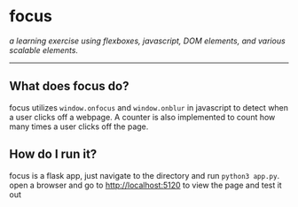 # focus

*a learning exercise using flexboxes, javascript, DOM elements, and various scalable elements.*

---

## What does focus do?

focus utilizes `window.onfocus` and `window.onblur` in javascript to detect when a user clicks off a webpage. A counter is also implemented to count how many times a user clicks off the page.

## How do I run it?

focus is a flask app, just navigate to the directory and run `python3 app.py`.\
open a browser and go to [http://localhost:5120](http://localhost:5120) to view the page and test it out